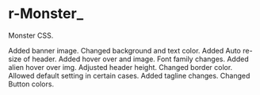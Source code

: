 # r-Monster_
Monster CSS.

Added banner image.
Changed background and text color.
Added Auto re-size of header.
Added hover over and image.
Font family changes.
Added alien hover over img.
Adjusted header height.
Changed border color.
Allowed default setting in certain cases.
Added tagline changes.
Changed Button colors.


